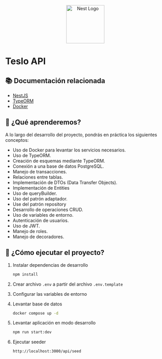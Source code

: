 <p align="center">
  <a href="http://nestjs.com/" target="blank"><img src="https://nestjs.com/img/logo-small.svg" width="120" alt="Nest Logo" /></a>
</p>

# Teslo API

## 📚 Documentación relacionada

* [NestJS](https://docs.nestjs.com/)
* [TypeORM](https://typeorm.io/docs/getting-started)
* [Docker](https://docs.docker.com/get-started/)


## 🧠 ¿Qué aprenderemos?

A lo largo del desarrollo del proyecto, pondrás en práctica los siguientes conceptos:

* Uso de Docker para levantar los servicios necesarios.
* Uso de TypeORM.
* Creación de esquemas mediante TypeORM.
* Conexión a una base de datos PostgreSQL.
* Manejo de transacciones.
* Relaciones entre tablas.
* Implementación de DTOs (Data Transfer Objects).
* Implementación de Entities
* Uso de queryBuilder.
* Uso del patrón adaptador.
* Use del patrón repository
* Desarrollo de operaciones CRUD.
* Uso de variables de entorno.
* Autenticación de usuarios.
* Uso de JWT.
* Manejo de roles.
* Manejo de decoradores.

## 🚀 ¿Cómo ejecutar el proyecto?

1. Instalar dependencias de desarrollo

    ```bash
    npm install
    ```

2. Crear archivo `.env` a partir del archivo `.env.template`
3. Configurar las variables de entorno
4. Levantar base de datos

    ```bash
    docker compose up -d
    ```

5. Levantar aplicación en modo desarrollo

    ```bash
    npm run start:dev
    ```

6. Ejecutar seeder

    ```bash
    http://localhost:3000/api/seed
    ```
